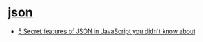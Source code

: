 # [json](https://developer.mozilla.org/zh-CN/docs/Web/JavaScript/Reference/Global_Objects/JSON)

- [5 Secret features of JSON in JavaScript you didn't know about ](https://dev.to/siddharthshyniben/5-secret-features-of-json-you-didnt-know-about-5bbg)
